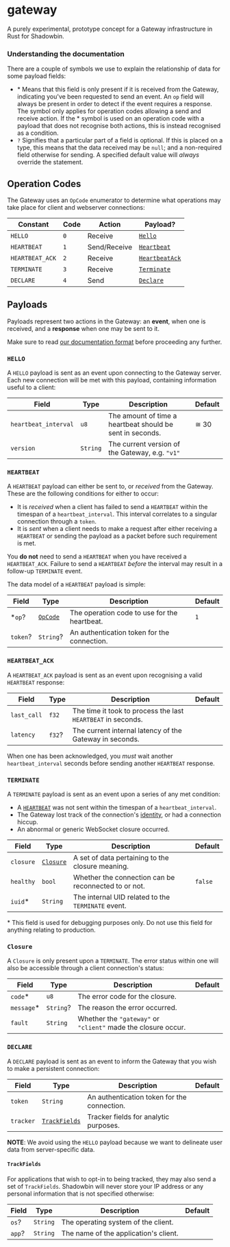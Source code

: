 # gateway

A purely experimental, prototype concept for a Gateway infrastructure in Rust
for Shadowbin.

### Understanding the documentation

There are a couple of symbols we use to explain the relationship of data
for some payload fields:

- \* Means that this field is only present if it is received from the Gateway,
  indicating you've been requested to send an event. An `op` field will always
  be present in order to detect if the event requires a response. The symbol
  only applies for operation codes allowing a send and receive action. If the
  \* symbol is used on an operation code with a payload that does not
  recognise both actions, this is instead recognised as a condition.
- `?` Signifies that a particular part of a field is optional. If this is
  placed on a type, this means that the data received may be `null`; and
  a non-required field otherwise for sending. A specified default value will
  *always* override the statement.

## Operation Codes

The Gateway uses an `OpCode` enumerator to determine what operations may
take place for client and webserver connections:

Constant        | Code | Action       | Payload?
----------------|------|--------------|---------
`HELLO`         | `0`  | Receive      | [`Hello`](#hello)
`HEARTBEAT`     | `1`  | Send/Receive | [`Heartbeat`](#heartbeat)
`HEARTBEAT_ACK` | `2`  | Receive      | [`HeartbeatAck`](#heartbeat-ack)
`TERMINATE`     | `3`  | Receive      | [`Terminate`](#terminate)
`DECLARE`       | `4`  | Send         | [`Declare`](#declare)

## Payloads

Payloads represent two actions in the Gateway: an **event**, when one is
received, and a **response** when one may be sent to it.

Make sure to read [our documentation format](#understanding-the-documentation)
before proceeding any further.

### `HELLO`

A `HELLO` payload is sent as an event upon connecting to the Gateway server.
Each new connection will be met with this payload, containing information
useful to a client:

Field                | Type        | Description                                               | Default
---------------------|-------------|-----------------------------------------------------------|--------
`heartbeat_interval` | `u8`        | The amount of time a heartbeat should be sent in seconds. | ≅ 30
`version`            | `String`    | The current version of the Gateway, e.g. `"v1"`           |

### `HEARTBEAT`

A `HEARTBEAT` payload can either be sent to, or *received* from the Gateway.
These are the following conditions for either to occur:

- It is *received* when a client has failed to send a `HEARTBEAT` within
  the timespan of a `heartbeat_interval`. This interval correlates to a
  singular connection through a `token`.
- It is *sent* when a client needs to make a request after either receiving a
  `HEARTBEAT` or sending the payload as a packet before such requirement is
  met.

You **do not** need to send a `HEARTBEAT` when you have received a
`HEARTBEAT_ACK`. Failure to send a `HEARTBEAT` *before* the interval may
result in a follow-up `TERMINATE` event.

The data model of a `HEARTBEAT` payload is simple:

Field                | Type                         | Description                                  | Default
---------------------|------------------------------|----------------------------------------------|--------
*`op`?               | [`OpCode`](#operation-codes) | The operation code to use for the heartbeat. | `1`
`token`?             | `String`?                    | An authentication token for the connection.  |

### `HEARTBEAT_ACK`

A `HEARTBEAT_ACK` payload is sent as an event upon recognising a valid
`HEARTBEAT` response:

Field       | Type   | Description                                                  | Default
------------|--------|--------------------------------------------------------------|--------
`last_call` | `f32`  | The time it took to process the last `HEARTBEAT` in seconds. |
`latency`   | `f32`? | The current internal latency of the Gateway in seconds.      |

When one has been acknowledged, you *must* wait another `heartbeat_interval`
seconds before sending another `HEARTBEAT` response.

### `TERMINATE`

A `TERMINATE` payload is sent as an event upon a series of any met condition:

- A [`HEARTBEAT`](#heartbeat) was not sent within the timespan of a
`heartbeat_interval`.
- The Gateway lost track of the connection's [identity](#declare), or
had a connection hiccup.
- An abnormal or generic WebSocket closure occurred.

Field     | Type                  | Description                                          | Default
----------|-----------------------|------------------------------------------------------|--------
`closure` | [`Closure`](#closure) | A set of data pertaining to the closure meaning.     |
`healthy` | `bool`                | Whether the connection can be reconnected to or not. | `false`
`iuid`*   | `String`              | The internal UID related to the `TERMINATE` event.   |

\* This field is used for debugging purposes only. Do not use this field for
anything relating to production.

### `Closure`

A `Closure` is only present upon a `TERMINATE`. The error status within one
will also be accessible through a client connection's status:

Field      | Type      | Description                                                   | Default
-----------|-----------|---------------------------------------------------------------|--------
`code`*    | `u8`      | The error code for the closure.                               |
`message`* | `String`? | The reason the error occurred.                                |
`fault`    | `String`  | Whether the `"gateway"` or `"client"` made the closure occur. |

### `DECLARE`

A `DECLARE` payload is sent as an event to inform the Gateway that you wish to
make a persistent connection:

Field     | Type                          | Description                                  | Default
----------|-------------------------------|----------------------------------------------|--------
`token`   | `String`                      | An authentication token for the connection.  |
`tracker` | [`TrackFields`](#trackfields) | Tracker fields for analytic purposes.        |

**NOTE**: We avoid using the `HELLO` payload because we want to delineate user
data from server-specific data.

#### `TrackFields`

For applications that wish to opt-in to being tracked, they may also send
a set of `TrackFields`. Shadowbin will never store your IP address or any
personal information that is not specified otherwise:

Field  | Type     | Description                           | Default
-------|----------|---------------------------------------|--------
`os`?  | `String` | The operating system of the client.   |
`app`? | `String` | The name of the application's client. |